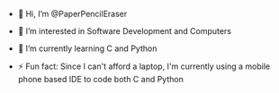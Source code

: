 - 👋 Hi, I’m @PaperPencilEraser
- 👀 I’m interested in Software Development and Computers

- 🌱 I’m currently learning C and Python

- ⚡ Fun fact: Since I can't afford a laptop, I'm currently using a mobile phone based IDE to code both C and Python
